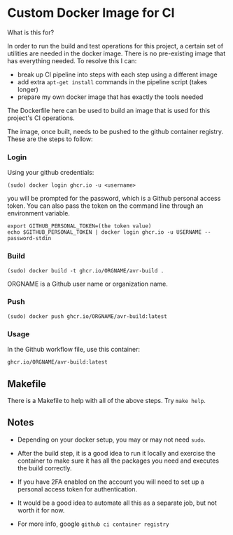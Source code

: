 Custom Docker Image for CI
==========================

What is this for?

In order to run the build and test operations for this project, a certain set
of utilities are needed in the docker image. There is no pre-existing image
that has everything needed. To resolve this I can:

- break up CI pipeline into steps with each step using a different image
- add extra `apt-get install` commands in the pipeline script (takes longer)
- prepare my own docker image that has exactly the tools needed

The Dockerfile here can be used to build an image that is used for this
project's CI operations.

The image, once built, needs to be pushed to the github container registry.
These are the steps to follow:

### Login

Using your github credentials:

    (sudo) docker login ghcr.io -u <username>

you will be prompted for the password, which is a Github personal access
token. You can also pass the token on the command line through an environment
variable.

    export GITHUB_PERSONAL_TOKEN=(the token value)
    echo $GITHUB_PERSONAL_TOKEN | docker login ghcr.io -u USERNAME --password-stdin

### Build

    (sudo) docker build -t ghcr.io/ORGNAME/avr-build .

ORGNAME is a Github user name or organization name.

### Push

    (sudo) docker push ghcr.io/ORGNAME/avr-build:latest

### Usage

In the Github workflow file, use this container:

    ghcr.io/ORGNAME/avr-build:latest

Makefile
--------

There is a Makefile to help with all of the above steps. Try `make help`.

Notes
-----

- Depending on your docker setup, you may or may not need `sudo`.

- After the build step, it is a good idea to run it locally and exercise the
  container to make sure it has all the packages you need and executes the
  build correctly.

- If you have 2FA enabled on the account you will need to set up a personal
  access token for authentication.

- It would be a good idea to automate all this as a separate job, but not
  worth it for now.

- For more info, google `github ci container registry`
